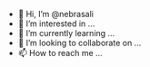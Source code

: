 - 👋 Hi, I’m @nebrasali
- 👀 I’m interested in ...
- 🌱 I’m currently learning ...
- 💞️ I’m looking to collaborate on ...
- 📫 How to reach me ...

<!---
nebrasali/nebrasali is a ✨ special ✨ repository because its `README.md` (this file) appears on your GitHub profile.
You can click the Preview link to take a look at your changes.
--->
